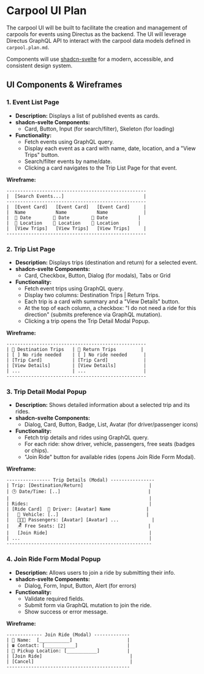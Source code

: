 
# Carpool UI Plan

The carpool UI will be built to facilitate the creation and management of
  carpools for events using Directus as the backend. The UI will leverage
  Directus GraphQL API to interact with the carpool data models defined in
  `carpool.plan.md`.

Components will use [shadcn-svelte](https://ui.shadcn.com/docs/components) for
a modern, accessible, and consistent design system.

## UI Components & Wireframes


### 1. Event List Page

- **Description:** Displays a list of published events as cards.
- **shadcn-svelte Components:**
  - Card, Button, Input (for search/filter), Skeleton (for loading)
- **Functionality:**
  - Fetch events using GraphQL query.
  - Display each event as a card with name, date, location, and a "View Trips" button.
  - Search/filter events by name/date.
  - Clicking a card navigates to the Trip List Page for that event.


**Wireframe:**

```text
---------------------------------------------------
|  [Search Events...]                             |
---------------------------------------------------
|  [Event Card]   [Event Card]   [Event Card]     |
|  Name           Name           Name             |
|  📅 Date        📅 Date        📅 Date           |
|  📍 Location    📍 Location    📍 Location       |
|  [View Trips]   [View Trips]   [View Trips]     |
---------------------------------------------------
```

### 2. Trip List Page

- **Description:** Displays trips (destination and return) for a selected event.
- **shadcn-svelte Components:**
  - Card, Checkbox, Button, Dialog (for modals), Tabs or Grid
- **Functionality:**
  - Fetch event trips using GraphQL query.
  - Display two columns: Destination Trips | Return Trips.
  - Each trip is a card with summary and a "View Details" button.
  - At the top of each column, a checkbox: "I do not need a ride for this direction" (submits preference via GraphQL mutation).
  - Clicking a trip opens the Trip Detail Modal Popup.

**Wireframe:**

```text
---------------------------------------------------
| 🚗 Destination Trips   | 🏁 Return Trips         |
| [ ] No ride needed    | [ ] No ride needed      |
| [Trip Card]           | [Trip Card]             |
| [View Details]        | [View Details]          |
| ...                   | ...                     |
---------------------------------------------------
```


### 3. Trip Detail Modal Popup

- **Description:** Shows detailed information about a selected trip and its rides.
- **shadcn-svelte Components:**
  - Dialog, Card, Button, Badge, List, Avatar (for driver/passenger icons)
- **Functionality:**
  - Fetch trip details and rides using GraphQL query.
  - For each ride: show driver, vehicle, passengers, free seats (badges or chips).
  - "Join Ride" button for available rides (opens Join Ride Form Modal).

**Wireframe:**

```text
---------------- Trip Details (Modal) ----------------
| Trip: [Destination/Return]                        |
| 🕒 Date/Time: [..]                                |
|                                                   |
| Rides:                                            |
| [Ride Card]  👤 Driver: [Avatar] Name             |
|   🚗 Vehicle: [..]                                |
|   🧑‍🤝‍🧑 Passengers: [Avatar] [Avatar] ...            |
|   🪑 Free Seats: [2]                              |
|   [Join Ride]                                     |
| ...                                               |
-----------------------------------------------------
```
### 4. Join Ride Form Modal Popup

- **Description:** Allows users to join a ride by submitting their info.
- **shadcn-svelte Components:**
  - Dialog, Form, Input, Button, Alert (for errors)
- **Functionality:**
  - Validate required fields.
  - Submit form via GraphQL mutation to join the ride.
  - Show success or error message.

**Wireframe:**

```text
------------- Join Ride (Modal) -------------
| 👤 Name:  [___________]                    |
| ☎️ Contact: [___________]                  |
| 📍 Pickup Location: [___________]          |
| [Join Ride]                                |
| [Cancel]                                   |
---------------------------------------------
```
